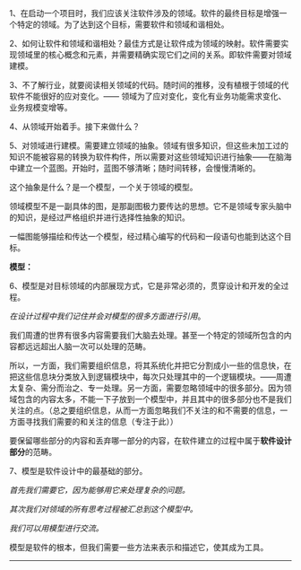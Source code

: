 1、在启动一个项目时，我们应该关注软件涉及的领域。软件的最终目标是增强一个特定的领域。为了达到这个目标，需要软件和领域和谐相处。

2、如何让软件和领域和谐相处？最佳方式是让软件成为领域的映射。软件需要实现领域里的核心概念和元素，并需要精确实现它们之间的关系。即软件需要对领域建模。

3、不了解行业，就要阅读相关领域的代码。随时间的推移，没有植根于领域的代软件不能很好的应对变化。—— 领域为了应对变化，变化有业务功能需求变化、业务规模变增等。

4、从领域开始着手。接下来做什么？

5、对领域进行建模。需要建立领域的抽象。领域有很多知识，但这些未加工过的知识不能被容易的转换为软件构件，所以需要对这些领域知识进行抽象——在脑海中建立一个蓝图。开始时，蓝图不够清晰；随时间转移，会慢慢清晰的。

这个抽象是什么？是一个模型，一个关于领域的模型。

领域模型不是一副具体的图，是那副图极力要传达的思想。它不是领域专家头脑中的知识，是经过严格组织并进行选择性抽象的知识。

一幅图能够描绘和传达一个模型，经过精心编写的代码和一段语句也能到达这个目标。

**模型：**

6、模型是对目标领域的内部展现方式，它是非常必须的，贯穿设计和开发的全过程。

_在设计过程中我们记住并会对模型的很多方面进行引用_。

我们周遭的世界有很多内容需要我们大脑去处理。甚至一个特定的领域所包含的内容都远远超出人脑一次可以处理的范畴。

所以，一方面，我们需要组织信息，将其系统化并把它分割成小一些的信息快，在把这些信息块分类放入到逻辑模块中，每次只处理其中的一个逻辑模块。——周遭太复杂、需分而治之、专一处理。另一方面，需要忽略领域中的很多部分。因为领域包含的内容太多，不能一下子放到一个模型中，并且其中的很多部分也不是我们关注的点。（总之要组织信息，从而一方面忽略我们不关注的和不需要的信息，一方面寻找我们需要的和关注的信息（专注于此））

要保留哪些部分的内容和丢弃哪一部分的内容，在软件建立的过程中属于**软件设计部分**的范畴。

7、模型是软件设计中的最基础的部分。

_首先我们需要它，因为能够用它来处理复杂的问题。_

_其次我们对领域的所有思考过程被汇总到这个模型中。_

_我们可以用模型进行交流。_

模型是软件的根本，但我们需要一些方法来表示和描述它，使其成为工具。

---




